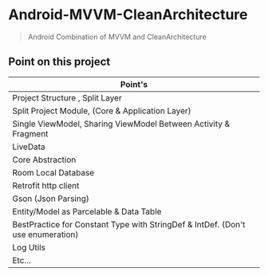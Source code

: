 # Android-MVVM-CleanArchitecture

> Android Combination of MVVM and CleanArchitecture

## Point on this project
| Point's |
| ------ |
| Project Structure , Split Layer
| Split Project Module, (Core & Application Layer)
| Single ViewModel, Sharing ViewModel Between Activity & Fragment
| LiveData
| Core Abstraction
| Room Local Database
| Retrofit http client
| Gson (Json Parsing)
| Entity/Model as Parcelable & Data Table
| BestPractice for Constant Type with StringDef & IntDef. (Don't use enumeration)
| Log Utils  
| Etc... 


